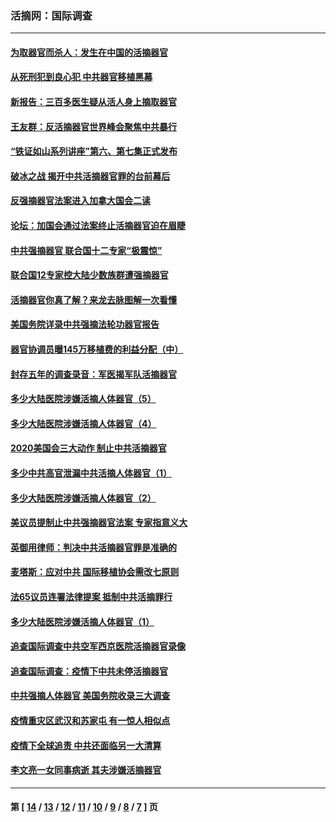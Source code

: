 ### 活摘网：国际调查
---
#### [为取器官而杀人：发生在中国的活摘器官](../../pages/nf5947/n13794731.md?09280430) 
#### [从死刑犯到良心犯 中共器官移植黑幕](../../pages/nf5947/n13764669.md?09280430) 
#### [新报告：三百多医生疑从活人身上摘取器官](../../pages/nf5947/n13703044.md?09280430) 
#### [王友群：反活摘器官世界峰会聚焦中共暴行](../../pages/nf5947/n13250738.md?09280430) 
#### [“铁证如山系列讲座”第六、第七集正式发布](../../pages/nf5947/n13106287.md?09280430) 
#### [破冰之战 揭开中共活摘器官罪的台前幕后](../../pages/nf5947/n13082457.md?09280430) 
#### [反强摘器官法案进入加拿大国会二读](../../pages/nf5947/n13033450.md?09280430) 
#### [论坛：加国会通过法案终止活摘器官迫在眉睫](../../pages/nf5947/n13029839.md?09280430) 
#### [中共强摘器官 联合国十二专家“极震惊”](../../pages/nf5947/n13024313.md?09280430) 
#### [联合国12专家控大陆少数族群遭强摘器官](../../pages/nf5947/n13023877.md?09280430) 
#### [活摘器官你真了解？来龙去脉图解一次看懂](../../pages/nf5947/n13013820.md?09280430) 
#### [美国务院详录中共强摘法轮功器官报告](../../pages/nf5947/n12944519.md?09280430) 
#### [器官协调员曝145万移植费的利益分配（中）](../../pages/nf5947/n12894547.md?09280430) 
#### [封存五年的调查录音：军医揭军队活摘器官](../../pages/nf5947/n12798692.md?09280430) 
#### [多少大陆医院涉嫌活摘人体器官（5）](../../pages/nf5947/n12768383.md?09280430) 
#### [多少大陆医院涉嫌活摘人体器官（4）](../../pages/nf5947/n12664434.md?09280430) 
#### [2020美国会三大动作 制止中共活摘器官](../../pages/nf5947/n12682004.md?09280430) 
#### [多少中共高官泄漏中共活摘人体器官（1）](../../pages/nf5947/n12671234.md?09280430) 
#### [多少大陆医院涉嫌活摘人体器官（2）](../../pages/nf5947/n12655589.md?09280430) 
#### [美议员提制止中共强摘器官法案 专家指意义大](../../pages/nf5947/n12630561.md?09280430) 
#### [英御用律师：判决中共活摘器官罪是准确的](../../pages/nf5947/n12580740.md?09280430) 
#### [麦塔斯：应对中共 国际移植协会需改七原则](../../pages/nf5947/n12514711.md?09280430) 
#### [法65议员连署法律提案 抵制中共活摘罪行](../../pages/nf5947/n12437047.md?09280430) 
#### [多少大陆医院涉嫌活摘人体器官（1）](../../pages/nf5947/n12414284.md?09280430) 
#### [追查国际调查中共空军西京医院活摘器官录像](../../pages/nf5947/n12348837.md?09280430) 
#### [追查国际调查：疫情下中共未停活摘器官](../../pages/nf5947/n12273415.md?09280430) 
#### [中共强摘人体器官 美国务院收录三大调查](../../pages/nf5947/n12181488.md?09280430) 
#### [疫情重灾区武汉和苏家屯 有一惊人相似点](../../pages/nf5947/n12150824.md?09280430) 
#### [疫情下全球追责 中共还面临另一大清算](../../pages/nf5947/n12070397.md?09280430) 
#### [李文亮一女同事病逝 其夫涉嫌活摘器官](../../pages/nf5947/n11957882.md?09280430) 

---
#### 第 [ [14](./14.md?09280430) / [13](./13.md?09280430) / [12](./12.md?09280430) / [11](./11.md?09280430) / [10](./10.md?09280430) / [9](./9.md?09280430) / [8](./8.md?09280430) / [7](./7.md?09280430) ] 页
